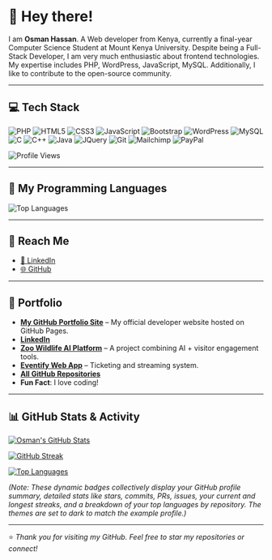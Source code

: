 # 👋 Hey there!

I am **Osman Hassan**. A Web developer from Kenya, currently a final-year Computer Science Student at Mount Kenya University. Despite being a Full-Stack Developer, I am very much enthusiastic about frontend technologies. My expertise includes PHP, WordPress, JavaScript, MySQL. Additionally, I like to contribute to the open-source community.

---

## 💻 Tech Stack

![PHP](https://img.shields.io/badge/PHP-777BB4?style=for-the-badge&logo=php&logoColor=white)
![HTML5](https://img.shields.io/badge/HTML5-E34F26?style=for-the-badge&logo=html5&logoColor=white)
![CSS3](https://img.shields.io/badge/CSS3-1572B6?style=for-the-badge&logo=css3&logoColor=white)
![JavaScript](https://img.shields.io/badge/JavaScript-F7DF1E?style=for-the-badge&logo=javascript&logoColor=black)
![Bootstrap](https://img.shields.io/badge/Bootstrap-7952B3?style=for-the-badge&logo=bootstrap&logoColor=white)
![WordPress](https://img.shields.io/badge/WordPress-21759B?style=for-the-badge&logo=wordpress&logoColor=white)
![MySQL](https://img.shields.io/badge/MySQL-4479A1?style=for-the-badge&logo=mysql&logoColor=white)
![C](https://img.shields.io/badge/C-A8B9CC?style=for-the-badge&logo=c&logoColor=white)
![C++](https://img.shields.io/badge/C%2B%2B-00599C?style=for-the-badge&logo=c%2B%2B&logoColor=white)
![Java](https://img.shields.io/badge/Java-007396?style=for-the-badge&logo=java&logoColor=white)
![JQuery](https://img.shields.io/badge/jQuery-0769AD?style=for-the-badge&logo=jquery&logoColor=white)
![Git](https://img.shields.io/badge/Git-F05032?style=for-the-badge&logo=git&logoColor=white)
![Mailchimp](https://img.shields.io/badge/Mailchimp-EE3224?style=for-the-badge&logo=mailchimp&logoColor=white)
![PayPal](https://img.shields.io/badge/PayPal-00457C?style=for-for-the-badge&logo=paypal&logoColor=white)

![Profile Views](https://komarev.com/ghpvc/?username=OSMANHASSAN-dev&color=blue)

---

## 🚀 My Programming Languages

![Top Languages](https://github-readme-stats.vercel.app/api/top-langs/?username=OSMANHASSAN-dev&layout=compact&langs_count=10&theme=default)

---

## 🔗 Reach Me

* [💼 LinkedIn](https://linkedin.com/in/hassan-o-6355a3369)
* [🌐 GitHub](https://github.com/OSMANHASSAN-dev)

---

## 💼 Portfolio

* **[My GitHub Portfolio Site](https://osmanhassan-dev.github.io)** – My official developer website hosted on GitHub Pages.
* **[LinkedIn](https://linkedin.com/in/hassan-o-6355a3369)**
* **[Zoo Wildlife AI Platform](https://osmanhassan-dev.github.io/zoo-project)** – A project combining AI + visitor engagement tools.
* **[Eventify Web App](https://osmanhassan-dev.github.io/eventify)** – Ticketing and streaming system.
* **[All GitHub Repositories](https://github.com/OSMANHASSAN-dev?tab=repositories)**
* **Fun Fact**: I love coding!

---

## 📊 GitHub Stats & Activity

[![Osman's GitHub Stats](https://github-readme-stats.vercel.app/api?username=OSMANHASSAN-dev&show_icons=true&theme=dark&hide_rank=false)](https://github.com/OSMANHASSAN-dev)

[![GitHub Streak](https://github-readme-streak-stats.herokuapp.com/?user=OSMANHASSAN-dev&theme=dark)](https://github.com/OSMANHASSAN-dev)

[![Top Languages](https://github-readme-stats.vercel.app/api/top-langs/?username=OSMANHASSAN-dev&layout=compact&langs_count=10&theme=dark)](https://github.com/OSMANHASSAN-dev)

*(Note: These dynamic badges collectively display your GitHub profile summary, detailed stats like stars, commits, PRs, issues, your current and longest streaks, and a breakdown of your top languages by repository. The themes are set to dark to match the example profile.)*

---

⭐ *Thank you for visiting my GitHub. Feel free to star my repositories or connect!*
